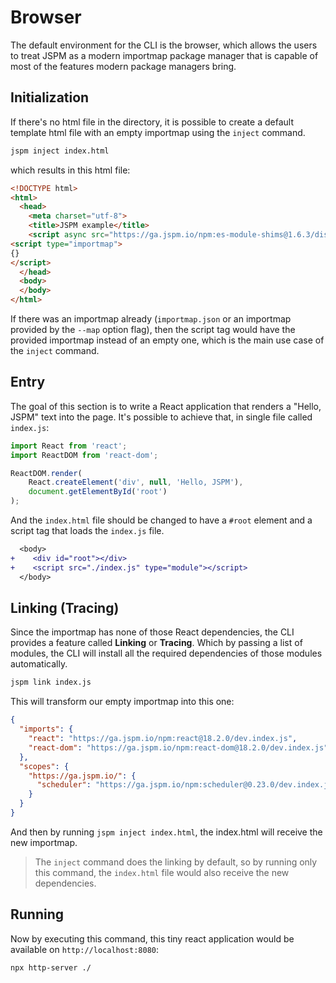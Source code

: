 # Browser
The default environment for the CLI is the browser, which allows the users to
treat JSPM as a modern importmap package manager that is capable of most of the
features modern package managers bring.

## Initialization

If there's no html file in the directory, it is possible to create a default template html file with an
empty importmap using the `inject` command.

```sh
jspm inject index.html
```
which results in this html file:

```html
<!DOCTYPE html>
<html>
  <head>
    <meta charset="utf-8">
    <title>JSPM example</title>
    <script async src="https://ga.jspm.io/npm:es-module-shims@1.6.3/dist/es-module-shims.js" crossorigin="anonymous"></script>
<script type="importmap">
{}
</script>
  </head>
  <body>
  </body>
</html>
```
If there was an importmap already (`importmap.json` or an importmap provided by
the `--map` option flag), then the script tag would have the provided importmap
instead of an empty one, which is the main use case of the `inject` command.

## Entry
The goal of this section is to write a React application that renders a "Hello,
JSPM" text into the page. It's possible to achieve that, in single file called
`index.js`:
```js
import React from 'react';
import ReactDOM from 'react-dom';

ReactDOM.render(
	React.createElement('div', null, 'Hello, JSPM'),
	document.getElementById('root')
);
```
And the `index.html` file should be changed to have a `#root` element and a
script tag that loads the `index.js` file.
```diff
  <body>
+    <div id="root"></div>
+    <script src="./index.js" type="module"></script>
  </body>
```

## Linking (Tracing)

Since the importmap has none of those React dependencies, the CLI provides a
feature called **Linking** or **Tracing**. Which by passing a list of modules,
the CLI will install all the required dependencies of those modules
automatically.
```sh
jspm link index.js
```
This will transform our empty importmap into this one:
```json
{
  "imports": {
    "react": "https://ga.jspm.io/npm:react@18.2.0/dev.index.js",
    "react-dom": "https://ga.jspm.io/npm:react-dom@18.2.0/dev.index.js"
  },
  "scopes": {
    "https://ga.jspm.io/": {
      "scheduler": "https://ga.jspm.io/npm:scheduler@0.23.0/dev.index.js"
    }
  }
}
```
And then by running `jspm inject index.html`, the index.html will receive the
new importmap.

> The `inject` command does the linking by default, so by running only this command, the `index.html` file would also receive the new dependencies.

## Running

Now by executing this command, this tiny react application would be available on
`http://localhost:8080`:

```sh
npx http-server ./
```
